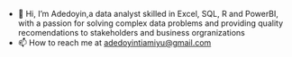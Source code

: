 - 👋 Hi, I’m Adedoyin,a data analyst skilled in Excel, SQL, R and PowerBI, with a passion for solving complex data problems and providing quality recomendations to stakeholders and business orgranizations
- 📫 How to reach me at adedoyintiamiyu@gmail.com

<!---
Dedoyin01/Dedoyin01 is a ✨ special ✨ repository because its `README.md` (this file) appears on your GitHub profile.
You can click the Preview link to take a look at your changes.
--->
